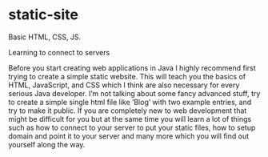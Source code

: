 # static-site
 Basic HTML, CSS, JS.

 Learning to connect to servers

 Before you start creating web applications in Java I highly recommend first trying to create a simple static website. This will teach you the basics of HTML, JavaScript, and CSS which I think are also necessary for every serious Java developer. I’m not talking about some fancy advanced stuff, try to create a simple single html file like ‘Blog’ with two example entries, and try to make it public. If you are completely new to web development that might be difficult for you but at the same time you will learn a lot of things such as how to connect to your server to put your static files, how to setup domain and point it to your server and many more which you will find out yourself along the way. 